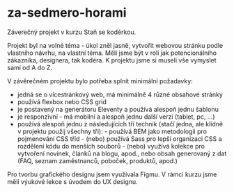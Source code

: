 # za-sedmero-horami

Záverečný projekt v kurzu Staň se kodérkou.

Projekt byl na volné téma - úkol zněl jasně, vytvořit webovou stránku podle vlastního návrhu, na vlastní téma. Měli jsme být v roli jak potencionálního zákazníka, designera, tak kodéra. K projektu jsme si museli vše vymyslet sami od A do Z. 

V závěrečném projektu bylo potřeba splnit minimální požadavky:

  - jedná se o vícestránkový web, má minimálně 4 různé obsahové stránky
  - používá flexbox nebo CSS grid
  - je postavený na generátoru Eleventy a používá alespoň jednu šablonu
  - je responzivní - má mobilní a alespoň jednu další verzi (tablet, pc, …)
  - používá alespoň jednu z následujících tří technik (stačí jedna, ale klidně v projektu použij všechny tři):
        - používá BEM jako metodologii pro pojmenování CSS tříd
        - (nebo) používá Sass pro lepší organizaci CSS a rozdělení kódu do menších souborů
        - (nebo) využívá kolekce pro vytvoření novinek, článků na blogu, apod., nebo obsah generovaný z dat (FAQ, seznam zaměstnanců, poboček, produktů, apod.)
  
Pro tvorbu grafického designu jsem využívala Figmu. V rámci kurzu jsme měli výukové lekce s úvodem do UX designu.
